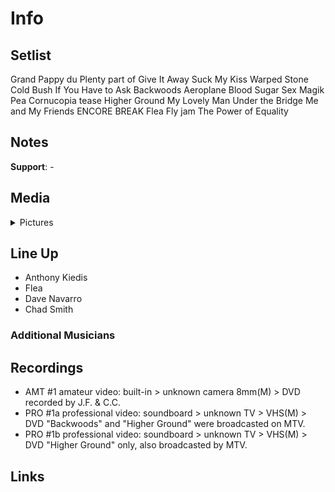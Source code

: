 # Info

## Setlist

Grand Pappy du Plenty part of
Give It Away
Suck My Kiss
Warped
Stone Cold Bush
If You Have to Ask
Backwoods
Aeroplane
Blood Sugar Sex Magik
Pea
Cornucopia tease
Higher Ground
My Lovely Man
Under the Bridge
Me and My Friends
ENCORE BREAK
Flea Fly jam
The Power of Equality

## Notes

**Support**: -

## Media 

<details>
  <summary>Pictures</summary>
  <!--<img alt="Setlist" title="Setlist" src="_.jpg" height="200" />-->
</details>

## Line Up

* Anthony Kiedis
* Flea
* Dave Navarro
* Chad Smith

### Additional Musicians

## Recordings

* AMT #1 amateur video: built-in > unknown camera 8mm(M) > DVD recorded by J.F. & C.C.
* PRO #1a professional video: soundboard > unknown TV > VHS(M) > DVD "Backwoods" and "Higher Ground" were broadcasted on MTV.
* PRO #1b professional video: soundboard > unknown TV > VHS(M) > DVD "Higher Ground" only, also broadcasted by MTV.

## Links

